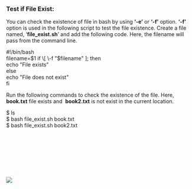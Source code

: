 ### Test if File Exist:

You can check the existence of file in bash by using **‘-e’** or **‘-f’** option. **‘-f’** option is used in the following script to test the file existence. Create a file named, ‘**file\_exist.sh**’ and add the following code. Here, the filename will pass from the command line.

#!/bin/bash  
filename\=$1  
if \[ \-f "$filename" \]; then  
echo "File exists"  
else  
echo "File does not exist"  
fi

Run the following commands to check the existence of the file. Here, **book.txt** file exists and  **book2.txt** is not exist in the current location.

$ ls  
$ bash file\_exist.sh book.txt  
$ bash file\_exist.sh book2.txt

![](data:image/svg+xml,%3Csvg%20xmlns='http://www.w3.org/2000/svg'%20viewBox='0%200%20725%20148'%3E%3C/svg%3E)

![](https://linuxhint.com/wp-content/uploads/2018/07/h27.png)

